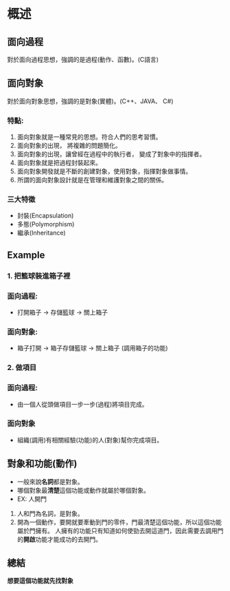 # 概述

## 面向過程
對於面向過程思想，強調的是過程(動作、函數)。(C語言)

## 面向對象
對於面向對象思想，強調的是對象(實體)。(C++、JAVA、 C#)

### 特點:
1. 面向對象就是一種常見的思想。符合人們的思考習慣。
2. 面向對象的出現， 將複雜的問題簡化。
3. 面向對象的出現，讓曾經在過程中的執行者， 變成了對象中的指揮者。
4. 面向對象就是把過程封裝起來。
5. 面向對象開發就是不斷的創建對象，使用對象，指揮對象做事情。
6. 所謂的面向對象設計就是在管理和維護對象之間的關係。

### 三大特徵
- 封裝(Encapsulation)
- 多態(Polymorphism)
- 繼承(Inheritance)

## Example
### 1. 把籃球裝進箱子裡
### 面向過程:
- 打開箱子 -> 存儲籃球 -> 關上箱子

### 面向對象:
- 箱子打開 -> 箱子存儲籃球 -> 關上箱子 (調用箱子的功能)

### 2. 做項目
### 面向過程:
- 由一個人從頭做項目一步一步(過程)將項目完成。

### 面向對象
- 組織(調用)有相關經驗(功能)的人(對象)幫你完成項目。

## 對象和功能(動作)
- 一般來說**名詞**都是對象。
- 哪個對象最**清楚**這個功能或動作就屬於哪個對象。
- EX: 人開門
1. 人和門為名詞，是對象。
2. 開為一個動作，要開就要牽動到門的零件，門最清楚這個功能，所以這個功能屬於門擁有。
人擁有的功能只有知道如何使勁去開這道門，因此需要去調用門的**開啟**功能才能成功的去開門。

## 總結
**想要這個功能就先找對象**
